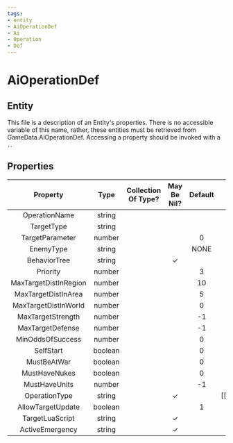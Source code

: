```yaml
---
tags:
- entity
- AiOperationDef
- Ai
- Operation
- Def
---
```

# AiOperationDef
## Entity
This file is a description of an Entity's properties. There is no accessible variable of this name, rather, these entities must be retrieved from GameData.AiOperationDef. Accessing a property should be invoked with a `.`.
## Properties
|	Property	|	Type	|	Collection Of Type?	|	May Be Nil?	|	Default	|	References	|	Key	|	Notes	|
|	:-:	|	:-:	|	:-:	|	:-:	|	:-:	|	:-:	|	:-:	|	-:	|
|	OperationName	|	string	|		|		|		|		|	✓	|	|
|	TargetType	|	string	|		|		|		|	[[TargetType]].TargetType	|		|	|
|	TargetParameter	|	number	|		|		|	0	|		|		|	|
|	EnemyType	|	string	|		|		|	NONE	|		|		|	|
|	BehaviorTree	|	string	|		|	✓	|		|	[[BehaviorTree]].TreeName	|		|	|
|	Priority	|	number	|		|		|	3	|		|		|	|
|	MaxTargetDistInRegion	|	number	|		|		|	10	|		|		|	|
|	MaxTargetDistInArea	|	number	|		|		|	5	|		|		|	|
|	MaxTargetDistInWorld	|	number	|		|		|	0	|		|		|	|
|	MaxTargetStrength	|	number	|		|		|	-1	|		|		|	|
|	MaxTargetDefense	|	number	|		|		|	-1	|		|		|	|
|	MinOddsOfSuccess	|	number	|		|		|	0	|		|		|	|
|	SelfStart	|	boolean	|		|		|	0	|		|		|	|
|	MustBeAtWar	|	boolean	|		|		|	0	|		|		|	|
|	MustHaveNukes	|	boolean	|		|		|	0	|		|		|	|
|	MustHaveUnits	|	number	|		|		|	-1	|		|		|	|
|	OperationType	|	string	|		|	✓	|		|	[[AiOperationType]].OperationType	|		|	|
|	AllowTargetUpdate	|	boolean	|		|		|	1	|		|		|	|
|	TargetLuaScript	|	string	|		|	✓	|		|		|		|	|
|	ActiveEmergency	|	string	|		|	✓	|		|		|		|	|
